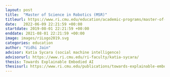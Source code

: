```yaml
---
layout: post
title:  "Master of Science in Robotics (MSR)"
titleurl: https://www.ri.cmu.edu/education/academic-programs/master-of-science-robotics/
date:   2022-06-09 22:21:59 +00:00
startdate: 2019-08-01 22:21:59 +00:00
enddate: 2021-08-01 22:21:59 +00:00
image: images/riLogo2019.svg
categories: education
author: "Vidhi Jain"
advisor: Katia Sycara (social machine intelligence)
advisorurl: https://www.ri.cmu.edu/ri-faculty/katia-sycara/
thesis: Towards Explainable Embodied AI
thesisurl: https://www.ri.cmu.edu/publications/towards-explainable-embodied-ai/
---
```



